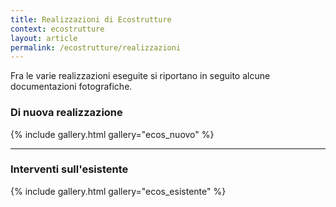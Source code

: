 ```yaml
---
title: Realizzazioni di Ecostrutture
context: ecostrutture
layout: article
permalink: /ecostrutture/realizzazioni
---
```


Fra le varie realizzazioni eseguite si riportano in seguito alcune documentazioni fotografiche.

### Di nuova realizzazione

{% include gallery.html gallery="ecos_nuovo" %}

---

### Interventi sull'esistente

{% include gallery.html gallery="ecos_esistente" %}
